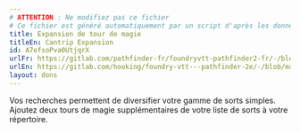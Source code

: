 ```yaml
---
# ATTENTION : Ne modifiez pas ce fichier
# Ce fichier est généré automatiquement par un script d'après les données du module Foundry VTT officiel et de sa traduction
title: Expansion de tour de magie
titleEn: Cantrip Expansion
id: A7ofsoPva0UtjqrX
urlFr: https://gitlab.com/pathfinder-fr/foundryvtt-pathfinder2-fr/-/blob/master/data/feats/A7ofsoPva0UtjqrX.htm
urlEn: https://gitlab.com/hooking/foundry-vtt---pathfinder-2e/-/blob/master/packs/data/feats.db/cantrip-expansion.json
layout: dons
---
```

Vos recherches permettent de diversifier votre gamme de sorts simples. Ajoutez deux tours de magie supplémentaires de votre liste de sorts à votre répertoire.
